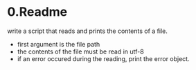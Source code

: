 # 0.Readme
write a script that reads and prints the contents of a file.
- first argument is the file path
- the contents of the file must be read in utf-8
- if an error occured during the reading, print the error object.